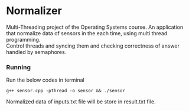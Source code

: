 # Normalizer
Multi-Threading project of the Operating Systems course.
An application that normalize data of sensors in the each time, using multi thread programming.  
Control threads and syncing them and checking correctness of answer handled by semaphores.

### Running
Run the below codes in terminal
```
g++ sensor.cpp -pthread -o sensor && ./sensor
```

Normalized data of inputs.txt file will be store in result.txt file.
